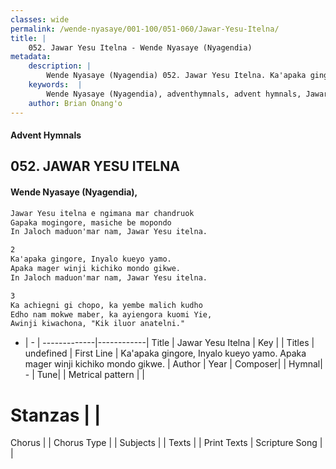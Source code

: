 ```yaml
---
classes: wide
permalink: /wende-nyasaye/001-100/051-060/Jawar-Yesu-Itelna/
title: |
    052. Jawar Yesu Itelna - Wende Nyasaye (Nyagendia)
metadata:
    description: |
        Wende Nyasaye (Nyagendia) 052. Jawar Yesu Itelna. Ka'apaka gingore, Inyalo kueyo yamo. Apaka mager winji kichiko mondo gikwe. In Jaloch maduon'mar nam, Jawar Yesu itelna.  
    keywords:  |
        Wende Nyasaye (Nyagendia), adventhymnals, advent hymnals, Jawar Yesu Itelna, Ka'apaka gingore, Inyalo kueyo yamo. Apaka mager winji kichiko mondo gikwe.. 
    author: Brian Onang'o
---
```


#### Advent Hymnals
## 052. JAWAR YESU ITELNA
####  Wende Nyasaye (Nyagendia),

```txt
Jawar Yesu itelna e ngimana mar chandruok
Gapaka mogingore, masiche be mopondo
In Jaloch maduon'mar nam, Jawar Yesu itelna.

2
Ka'apaka gingore, Inyalo kueyo yamo.
Apaka mager winji kichiko mondo gikwe.
In Jaloch maduon'mar nam, Jawar Yesu itelna.

3
Ka achiegni gi chopo, ka yembe malich kudho
Edho nam mokwe maber, ka ayiengora kuomi Yie,
Awinji kiwachona, "Kik iluor anatelni."


```

- |   -  |
-------------|------------|
Title | Jawar Yesu Itelna |
Key |  |
Titles | undefined |
First Line | Ka'apaka gingore, Inyalo kueyo yamo. Apaka mager winji kichiko mondo gikwe. |
Author | 
Year | 
Composer| |
Hymnal|  - |
Tune|  |
Metrical pattern | |
# Stanzas |  |
Chorus |  |
Chorus Type |  |
Subjects | |
Texts |  |
Print Texts | 
Scripture Song |  |
    
